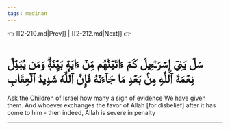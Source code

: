 ```yaml
---
tags: medinan
---
```


👈 [[2-210.md|Prev]] | [[2-212.md|Next]] 👉

# سَلۡ بَنِيٓ إِسۡرَـٰٓءِيلَ كَمۡ ءَاتَيۡنَٰهُم مِّنۡ ءَايَةِۭ بَيِّنَةٖۗ وَمَن يُبَدِّلۡ نِعۡمَةَ ٱللَّهِ مِنۢ بَعۡدِ مَا جَآءَتۡهُ فَإِنَّ ٱللَّهَ شَدِيدُ ٱلۡعِقَابِ

Ask the Children of Israel how many a sign of evidence We have given them. And whoever exchanges the favor of Allah [for disbelief] after it has come to him - then indeed, Allah is severe in penalty

---

